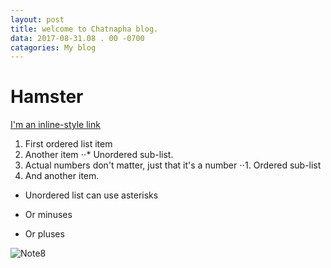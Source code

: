 ```yaml
---
layout: post
title: welcome to Chatnapha blog.
data: 2017-08-31.08 . 00 -0700
catagories: My blog
---
```


# Hamster

[I'm an inline-style link](https://http//blog.Hamster.com)
1. First ordered list item
2. Another item
⋅⋅* Unordered sub-list. 
1. Actual numbers don't matter, just that it's a number
⋅⋅1. Ordered sub-list
4. And another item.
* Unordered list can use asterisks
- Or minuses
+ Or pluses

![Note8](http://image.dek-d.com/25/2988880/109721362)
